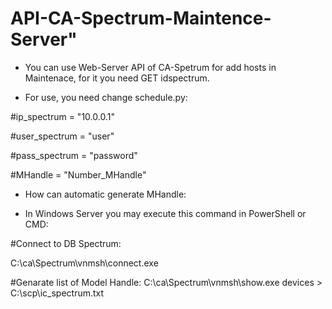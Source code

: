 # API-CA-Spectrum-Maintence-Server" 

* You can use Web-Server API of CA-Spetrum for add hosts in Maintenace, for it you need GET idspectrum.


- For use, you need change schedule.py:


\#ip_spectrum = "10.0.0.1"

\#user_spectrum = "user"

\#pass_spectrum = "password"

\#MHandle = "Number_MHandle"

* How can automatic generate MHandle:

 - In Windows Server you may execute this command in PowerShell or CMD:

\#Connect to DB Spectrum:

C:\ca\Spectrum\vnmsh\connect.exe

\#Genarate list of Model Handle:
C:\ca\Spectrum\vnmsh\show.exe devices > C:\scp\ic_spectrum.txt


